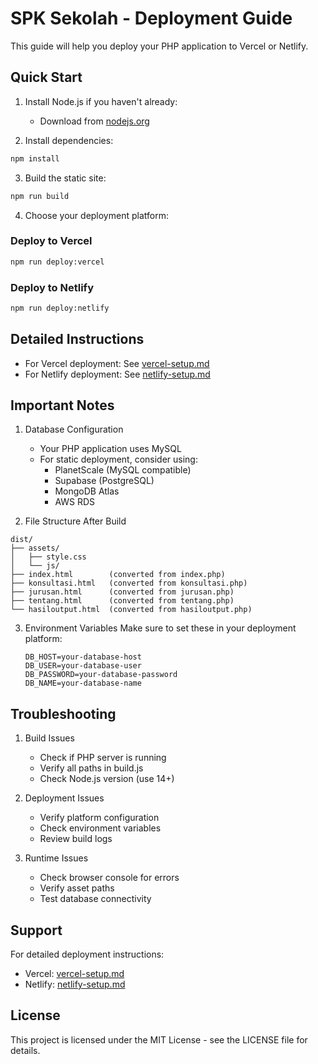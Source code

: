 # SPK Sekolah - Deployment Guide

This guide will help you deploy your PHP application to Vercel or Netlify.

## Quick Start

1. Install Node.js if you haven't already:

   - Download from [nodejs.org](https://nodejs.org)

2. Install dependencies:

```bash
npm install
```

3. Build the static site:

```bash
npm run build
```

4. Choose your deployment platform:

### Deploy to Vercel

```bash
npm run deploy:vercel
```

### Deploy to Netlify

```bash
npm run deploy:netlify
```

## Detailed Instructions

- For Vercel deployment: See [vercel-setup.md](vercel-setup.md)
- For Netlify deployment: See [netlify-setup.md](netlify-setup.md)

## Important Notes

1. Database Configuration

   - Your PHP application uses MySQL
   - For static deployment, consider using:
     - PlanetScale (MySQL compatible)
     - Supabase (PostgreSQL)
     - MongoDB Atlas
     - AWS RDS

2. File Structure After Build

```
dist/
├── assets/
│   ├── style.css
│   └── js/
├── index.html        (converted from index.php)
├── konsultasi.html   (converted from konsultasi.php)
├── jurusan.html      (converted from jurusan.php)
├── tentang.html      (converted from tentang.php)
└── hasiloutput.html  (converted from hasiloutput.php)
```

3. Environment Variables
   Make sure to set these in your deployment platform:
   ```
   DB_HOST=your-database-host
   DB_USER=your-database-user
   DB_PASSWORD=your-database-password
   DB_NAME=your-database-name
   ```

## Troubleshooting

1. Build Issues

   - Check if PHP server is running
   - Verify all paths in build.js
   - Check Node.js version (use 14+)

2. Deployment Issues

   - Verify platform configuration
   - Check environment variables
   - Review build logs

3. Runtime Issues
   - Check browser console for errors
   - Verify asset paths
   - Test database connectivity

## Support

For detailed deployment instructions:

- Vercel: [vercel-setup.md](vercel-setup.md)
- Netlify: [netlify-setup.md](netlify-setup.md)

## License

This project is licensed under the MIT License - see the LICENSE file for details.
